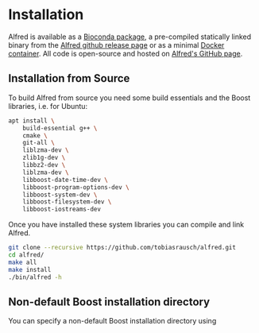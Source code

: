 # Installation

Alfred is available as a [Bioconda package](https://anaconda.org/bioconda/alfred), a pre-compiled statically linked binary from the [Alfred github release page](https://github.com/tobiasrausch/alfred/releases/) or as a minimal [Docker container](https://hub.docker.com/r/trausch/alfred/). All code is open-source and hosted on [Alfred's GitHub page](https://github.com/tobiasrausch/alfred).

## Installation from Source

To build Alfred from source you need some build essentials and the Boost libraries, i.e. for Ubuntu:

```bash
apt install \
    build-essential g++ \
    cmake \
    git-all \
    liblzma-dev \
    zlib1g-dev \
    libbz2-dev \
    liblzma-dev \
    libboost-date-time-dev \
    libboost-program-options-dev \
    libboost-system-dev \
    libboost-filesystem-dev \
    libboost-iostreams-dev
```

Once you have installed these system libraries you can compile and link Alfred.

```bash
git clone --recursive https://github.com/tobiasrausch/alfred.git
cd alfred/
make all
make install
./bin/alfred -h
```

## Non-default Boost installation directory

You can specify a non-default Boost installation directory using

